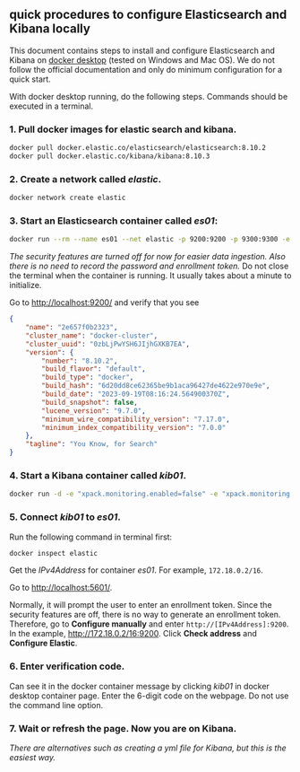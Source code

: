 ## quick procedures to configure Elasticsearch and Kibana locally

This document contains steps to install and configure Elasticsearch and Kibana on [docker desktop](https://www.docker.com/products/docker-desktop/) (tested on Windows and Mac OS). We do not follow the official documentation and only do minimum configuration for a quick start.

With docker desktop running, do the following steps. Commands should be executed in a terminal.

### 1. Pull docker images for elastic search and kibana.

```bash
docker pull docker.elastic.co/elasticsearch/elasticsearch:8.10.2
docker pull docker.elastic.co/kibana/kibana:8.10.3
```

### 2. Create a network called *elastic*.

```bash
docker network create elastic
```

### 3. Start an Elasticsearch container called *es01*:

```bash
docker run --rm --name es01 --net elastic -p 9200:9200 -p 9300:9300 -e "xpack.security.enabled=false" -e "discovery.type=single-node" -it -m 1GB docker.elastic.co/elasticsearch/elasticsearch:8.10.2
```

*The security features are turned off for now for easier data ingestion. Also there is no need to record the password and enrollment token.* Do not close the terminal when the container is running. It usually takes about a minute to initialize.

Go to [http://localhost:9200/](http://localhost:9200/) and verify that you see

```json
{
    "name": "2e657f0b2323",
    "cluster_name": "docker-cluster",
    "cluster_uuid": "0zbLjPwYSH6JIjhGXKB7EA",
    "version": {
        "number": "8.10.2",
        "build_flavor": "default",
        "build_type": "docker",
        "build_hash": "6d20dd8ce62365be9b1aca96427de4622e970e9e",
        "build_date": "2023-09-19T08:16:24.564900370Z",
        "build_snapshot": false,
        "lucene_version": "9.7.0",
        "minimum_wire_compatibility_version": "7.17.0",
        "minimum_index_compatibility_version": "7.0.0"
    },
    "tagline": "You Know, for Search"
}
```

### 4. Start a Kibana container called *kib01*.

```bash
docker run -d -e "xpack.monitoring.enabled=false" -e "xpack.monitoring.ui.container.elasticsearch.enabled=false" --name kib01 --net elastic --restart always -p 5601:5601 docker.elastic.co/kibana/kibana:8.10.3
```

### 5. Connect *kib01* to *es01*.

Run the following command in terminal first:

```bash
docker inspect elastic
```

Get the *IPv4Address* for container *es01*. For example, `172.18.0.2/16`.

Go to [http://localhost:5601/](http://localhost:5601/).

Normally, it will prompt the user to enter an enrollment token. Since the security features are off, there is no way to generate an enrollment token. Therefore, go to **Configure manually** and enter `http://[IPv4Address]:9200`. In the example, http://172.18.0.2/16:9200. Click **Check address** and **Configure Elastic**.

### 6. Enter verification code.

Can see it in the docker container message by clicking *kib01* in docker desktop container page. Enter the 6-digit code on the webpage. Do not use the command line option.

### 7. Wait or refresh the page. Now you are on Kibana.

*There are alternatives such as creating a yml file for Kibana, but this is the easiest way.*
